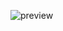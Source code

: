 ![preview](https://user-images.githubusercontent.com/96253880/170188312-03e7dbdd-981a-40b5-a2ca-a3670b679313.png)
